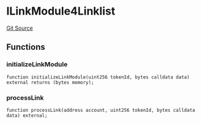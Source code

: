 # ILinkModule4Linklist
[Git Source](https://github.com/Crossbell-Box/Crossbell-Contracts/blob/eafad9b7237b4175827150168fbfde105ec8c367/contracts/interfaces/ILinkModule4Linklist.sol)


## Functions
### initializeLinkModule


```solidity
function initializeLinkModule(uint256 tokenId, bytes calldata data) external returns (bytes memory);
```

### processLink


```solidity
function processLink(address account, uint256 tokenId, bytes calldata data) external;
```


